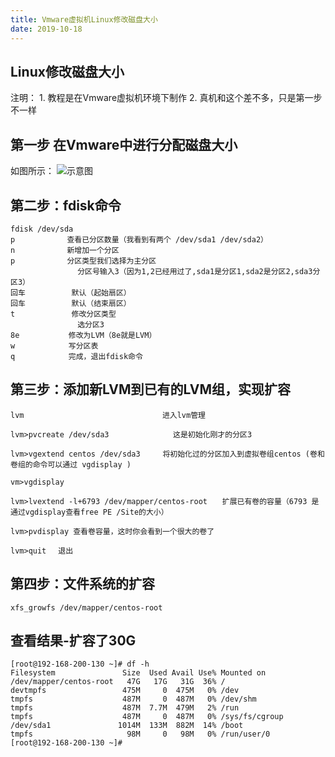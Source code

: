 ```yaml
---
title: Vmware虚拟机Linux修改磁盘大小
date: 2019-10-18
---
```


## Linux修改磁盘大小

注明： 1. 教程是在Vmware虚拟机环境下制作 2. 真机和这个差不多，只是第一步不一样

## 第一步 在Vmware中进行分配磁盘大小

如图所示： ![&#x793A;&#x610F;&#x56FE;](https://raw.githubusercontent.com/linjinbao666/resources/master/amromPicture/Vmware%E8%99%9A%E6%8B%9F%E6%9C%BA%E6%89%A9%E5%AE%B9.png)

## 第二步：fdisk命令

```text
fdisk /dev/sda
p　　　　　　　查看已分区数量（我看到有两个 /dev/sda1 /dev/sda2）
n　　　　　　　新增加一个分区
p　　　　　　　分区类型我们选择为主分区
　　　　　　     分区号输入3（因为1,2已经用过了,sda1是分区1,sda2是分区2,sda3分区3）
回车　　　　　  默认（起始扇区）
回车　　　　　  默认（结束扇区）
t　　　　　　　 修改分区类型
　　　　　　     选分区3
8e　　　　　 　修改为LVM（8e就是LVM）
w　　　　　  　写分区表
q　　　　　  　完成，退出fdisk命令
```

## 第三步：添加新LVM到已有的LVM组，实现扩容

```text
lvm　　　　　　　　　　　　           进入lvm管理

lvm>pvcreate /dev/sda3　　           这是初始化刚才的分区3

lvm>vgextend centos /dev/sda3     将初始化过的分区加入到虚拟卷组centos (卷和卷组的命令可以通过 vgdisplay ) 

vm>vgdisplay 

lvm>lvextend -l+6793 /dev/mapper/centos-root　　扩展已有卷的容量（6793 是通过vgdisplay查看free PE /Site的大小）

lvm>pvdisplay 查看卷容量，这时你会看到一个很大的卷了

lvm>quit 　退出
```

## 第四步：文件系统的扩容

```text
xfs_growfs /dev/mapper/centos-root
```

## 查看结果-扩容了30G

```text
[root@192-168-200-130 ~]# df -h
Filesystem               Size  Used Avail Use% Mounted on
/dev/mapper/centos-root   47G   17G   31G  36% /
devtmpfs                 475M     0  475M   0% /dev
tmpfs                    487M     0  487M   0% /dev/shm
tmpfs                    487M  7.7M  479M   2% /run
tmpfs                    487M     0  487M   0% /sys/fs/cgroup
/dev/sda1               1014M  133M  882M  14% /boot
tmpfs                     98M     0   98M   0% /run/user/0
[root@192-168-200-130 ~]#
```
